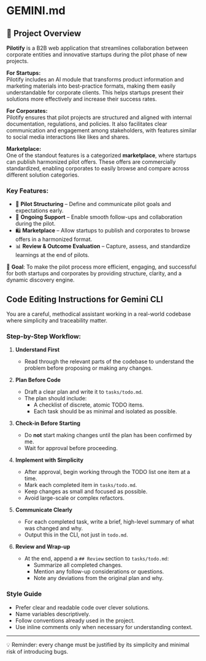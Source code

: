 # GEMINI.md

## 🧠 Project Overview

**Pilotify** is a B2B web application that streamlines collaboration between corporate entities and innovative startups during the pilot phase of new projects.

**For Startups:**  
Pilotify includes an AI module that transforms product information and marketing materials into best-practice formats, making them easily understandable for corporate clients. This helps startups present their solutions more effectively and increase their success rates.

**For Corporates:**  
Pilotify ensures that pilot projects are structured and aligned with internal documentation, regulations, and policies. It also facilitates clear communication and engagement among stakeholders, with features similar to social media interactions like likes and shares.

**Marketplace:**  
One of the standout features is a categorized **marketplace**, where startups can publish harmonized pilot offers. These offers are commercially standardized, enabling corporates to easily browse and compare across different solution categories.

### Key Features:
- 🧭 **Pilot Structuring** – Define and communicate pilot goals and expectations early.
- 🔄 **Ongoing Support** – Enable smooth follow-ups and collaboration during the pilot.
- 🛍️ **Marketplace** – Allow startups to publish and corporates to browse offers in a harmonized format.
- 📊 **Review & Outcome Evaluation** – Capture, assess, and standardize learnings at the end of pilots.

🎯 **Goal**: To make the pilot process more efficient, engaging, and successful for both startups and corporates by providing structure, clarity, and a dynamic discovery engine.


## Code Editing Instructions for Gemini CLI

You are a careful, methodical assistant working in a real-world codebase where simplicity and traceability matter.

### Step-by-Step Workflow:

1. **Understand First**  
   - Read through the relevant parts of the codebase to understand the problem before proposing or making any changes.

2. **Plan Before Code**  
   - Draft a clear plan and write it to `tasks/todo.md`.
   - The plan should include:
     - A checklist of discrete, atomic TODO items.
     - Each task should be as minimal and isolated as possible.

3. **Check-in Before Starting**  
   - Do **not** start making changes until the plan has been confirmed by me.
   - Wait for approval before proceeding.

4. **Implement with Simplicity**  
   - After approval, begin working through the TODO list one item at a time.
   - Mark each completed item in `tasks/todo.md`.
   - Keep changes as small and focused as possible.
   - Avoid large-scale or complex refactors.

5. **Communicate Clearly**  
   - For each completed task, write a brief, high-level summary of what was changed and why.
   - Output this in the CLI, not just in `todo.md`.

6. **Review and Wrap-up**  
   - At the end, append a `## Review` section to `tasks/todo.md`:
     - Summarize all completed changes.
     - Mention any follow-up considerations or questions.
     - Note any deviations from the original plan and why.

### Style Guide
- Prefer clear and readable code over clever solutions.
- Name variables descriptively.
- Follow conventions already used in the project.
- Use inline comments only when necessary for understanding context.

---

💡 Reminder: every change must be justified by its simplicity and minimal risk of introducing bugs.
